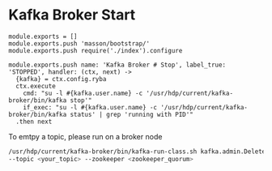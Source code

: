 
# Kafka Broker Start

    module.exports = []
    module.exports.push 'masson/bootstrap/'
    module.exports.push require('./index').configure

    module.exports.push name: 'Kafka Broker # Stop', label_true: 'STOPPED', handler: (ctx, next) ->
      {kafka} = ctx.config.ryba
      ctx.execute
        cmd: "su -l #{kafka.user.name} -c '/usr/hdp/current/kafka-broker/bin/kafka stop'"
        if_exec: "su -l #{kafka.user.name} -c '/usr/hdp/current/kafka-broker/bin/kafka status' | grep 'running with PID'"
      .then next


To emtpy a topic, please run on a broker node
```bash
/usr/hdp/current/kafka-broker/bin/kafka-run-class.sh kafka.admin.DeleteTopicCommand \
--topic <your_topic> --zookeeper <zookeeper_quorum>
```
